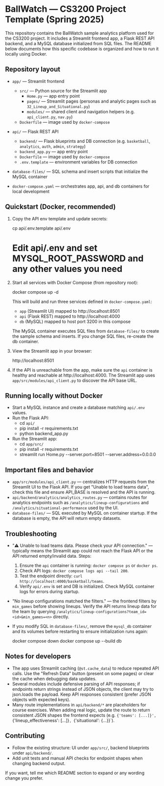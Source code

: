 # BallWatch — CS3200 Project Template (Spring 2025)

This repository contains the BallWatch sample analytics platform used for the CS3200 project. It includes a Streamlit frontend app, a Flask REST API backend, and a MySQL database initialized from SQL files. The README below documents how this specific codebase is organized and how to run it locally using Docker.

## Repository layout

- `app/` — Streamlit frontend
  - `src/` — Python source for the Streamlit app
    - `Home.py` — app entry point
    - `pages/` — Streamlit pages (personas and analytic pages such as `32_Lineup_and_Situational.py`)
    - `modules/` — shared client and navigation helpers (e.g. `api_client.py`, `nav.py`)
  - `Dockerfile` — image used by `docker-compose`

- `api/` — Flask REST API
  - `backend/` — Flask blueprints and DB connection (e.g. `basketball`, `analytics`, `auth`, `admin`, `strategy`)
  - `backend_app.py` — app entry point
  - `Dockerfile` — image used by `docker-compose`
  - `.env.template` — environment variables for DB connection

- `database-files/` — SQL schema and insert scripts that initialize the MySQL container

- `docker-compose.yaml` — orchestrates app, api, and db containers for local development

## Quickstart (Docker, recommended)

1. Copy the API env template and update secrets:

   cp api/.env.template api/.env
   # Edit api/.env and set MYSQL_ROOT_PASSWORD and any other values you need

2. Start all services with Docker Compose (from repository root):

   docker compose up -d

   This will build and run three services defined in `docker-compose.yaml`:
   - `app` (Streamlit UI) mapped to http://localhost:8501
   - `api` (Flask REST) mapped to http://localhost:4000
   - `db` (MySQL) mapped to host port 3200 in this compose

   The MySQL container executes SQL files from `database-files/` to create the sample schema and inserts. If you change SQL files, re-create the db container.

3. View the Streamlit app in your browser:

   http://localhost:8501

4. If the API is unreachable from the app, make sure the `api` container is healthy and reachable at http://localhost:4000. The Streamlit app uses `app/src/modules/api_client.py` to discover the API base URL.

## Running locally without Docker

- Start a MySQL instance and create a database matching `api/.env` values.
- Run the Flask API:
  - cd `api/`
  - pip install -r requirements.txt
  - python backend_app.py
- Run the Streamlit app:
  - cd `app/src/`
  - pip install -r requirements.txt
  - streamlit run Home.py --server.port=8501 --server.address=0.0.0.0

## Important files and behavior

- `app/src/modules/api_client.py` — centralizes HTTP requests from the Streamlit UI to the Flask API. If you get "Unable to load teams data", check this file and ensure API_BASE is resolved and the API is running.
- `api/backend/analytics/analytics_routes.py` — contains routes for analytics endpoints such as `/analytics/lineup-configurations` and `/analytics/situational-performance` used by the UI.
- `database-files/` — SQL executed by MySQL on container startup. If the database is empty, the API will return empty datasets.

## Troubleshooting

- "⚠️ Unable to load teams data. Please check your API connection." — typically means the Streamlit app could not reach the Flask API or the API returned empty/invalid data. Steps:
  1. Ensure the `api` container is running: `docker compose ps` or `docker ps`.
  2. Check API logs: `docker compose logs api --tail 200`.
  3. Test the endpoint directly: `curl http://localhost:4000/basketball/teams`.
  4. Verify `api/.env` is set and DB is initialized. Check MySQL container logs for errors during startup.

- "No lineup configurations matched the filters." — the frontend filters by `min_games` before showing lineups. Verify the API returns lineup data for the team by querying `/analytics/lineup-configurations?team_id=<id>&min_games=<n>` directly.

- If you modify SQL in `database-files/`, remove the `mysql_db` container and its volumes before restarting to ensure initialization runs again:

  docker compose down
  docker compose up --build db

## Notes for developers

- The app uses Streamlit caching (`@st.cache_data`) to reduce repeated API calls. Use the "Refresh Data" button (present on some pages) or clear the cache when debugging data updates.
- Several modules include defensive parsing of API responses; if endpoints return strings instead of JSON objects, the client may try to json.loads the payload. Keep API responses consistent (prefer JSON objects with expected keys).
- Many route implementations in `api/backend/*` are placeholders for course exercises. When adding real logic, update the route to return consistent JSON shapes the frontend expects (e.g. `{'teams': [...]}', `{'lineup_effectiveness': [...]}`, `{'situational': {...}}`).

## Contributing

- Follow the existing structure: UI under `app/src/`, backend blueprints under `api/backend/`.
- Add unit tests and manual API checks for endpoint shapes when changing backend output.

If you want, tell me which README section to expand or any wording change you prefer.
